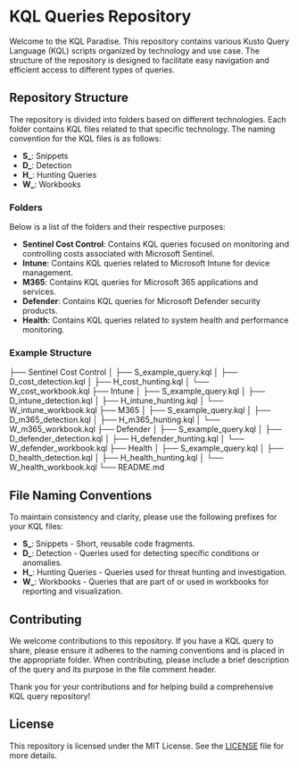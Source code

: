 # KQL Queries Repository

Welcome to the KQL Paradise. This repository contains various Kusto Query Language (KQL) scripts organized by technology and use case. The structure of the repository is designed to facilitate easy navigation and efficient access to different types of queries.

## Repository Structure

The repository is divided into folders based on different technologies. Each folder contains KQL files related to that specific technology. The naming convention for the KQL files is as follows:

- **S_**: Snippets
- **D_**: Detection
- **H_**: Hunting Queries
- **W_**: Workbooks

### Folders

Below is a list of the folders and their respective purposes:

- **Sentinel Cost Control**: Contains KQL queries focused on monitoring and controlling costs associated with Microsoft Sentinel.
- **Intune**: Contains KQL queries related to Microsoft Intune for device management.
- **M365**: Contains KQL queries for Microsoft 365 applications and services.
- **Defender**: Contains KQL queries for Microsoft Defender security products.
- **Health**: Contains KQL queries related to system health and performance monitoring.

### Example Structure

├── Sentinel Cost Control
│ ├── S_example_query.kql
│ ├── D_cost_detection.kql
│ ├── H_cost_hunting.kql
│ └── W_cost_workbook.kql
├── Intune
│ ├── S_example_query.kql
│ ├── D_intune_detection.kql
│ ├── H_intune_hunting.kql
│ └── W_intune_workbook.kql
├── M365
│ ├── S_example_query.kql
│ ├── D_m365_detection.kql
│ ├── H_m365_hunting.kql
│ └── W_m365_workbook.kql
├── Defender
│ ├── S_example_query.kql
│ ├── D_defender_detection.kql
│ ├── H_defender_hunting.kql
│ └── W_defender_workbook.kql
├── Health
│ ├── S_example_query.kql
│ ├── D_health_detection.kql
│ ├── H_health_hunting.kql
│ └── W_health_workbook.kql
└── README.md


## File Naming Conventions

To maintain consistency and clarity, please use the following prefixes for your KQL files:

- **S_**: Snippets - Short, reusable code fragments.
- **D_**: Detection - Queries used for detecting specific conditions or anomalies.
- **H_**: Hunting Queries - Queries used for threat hunting and investigation.
- **W_**: Workbooks - Queries that are part of or used in workbooks for reporting and visualization.

## Contributing

We welcome contributions to this repository. If you have a KQL query to share, please ensure it adheres to the naming conventions and is placed in the appropriate folder. When contributing, please include a brief description of the query and its purpose in the file comment header.

Thank you for your contributions and for helping  build a comprehensive KQL query repository!

## License

This repository is licensed under the MIT License. See the [LICENSE](LICENSE) file for more details.
